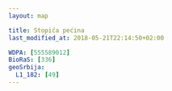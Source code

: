 ```yaml
---
layout: map

title: Stopića pećina
last_modified_at: 2018-05-21T22:14:50+02:00

WDPA: [555589012]
BioRaS: [336]
geoSrbija:
  L1_182: [49]
---
```

